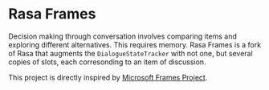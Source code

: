 # Rasa Frames
Decision making through conversation involves comparing items and exploring different alternatives. This requires memory. Rasa Frames is a fork of Rasa that augments the `DialogueStateTracker` with not one, but several copies of slots, each corresonding to an item of discussion.

This project is directly inspired by [Microsoft Frames Project](https://www.microsoft.com/en-us/research/project/frames-dataset/).

